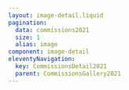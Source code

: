 ```yaml
---
layout: image-detail.liquid
pagination:
  data: commissions2021
  size: 1
  alias: image
component: image-detail
eleventyNavigation:
  key: CommissionsDetail2021
  parent: CommissionsGallery2021
---
```

